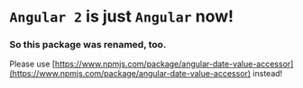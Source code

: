 # `Angular 2` is just `Angular` now!

### So this package was renamed, too.

Please use [https://www.npmjs.com/package/angular-date-value-accessor](https://www.npmjs.com/package/angular-date-value-accessor) instead!

